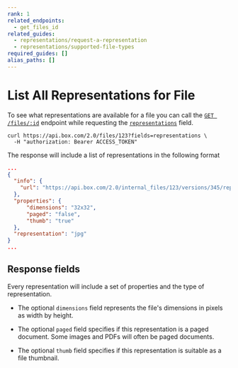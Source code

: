 ```yaml
---
rank: 1
related_endpoints:
  - get_files_id
related_guides:
  - representations/request-a-representation
  - representations/supported-file-types
required_guides: []
alias_paths: []
---
```


# List All Representations for File

To see what representations are available for a file you can call the
[`GET /files/:id`][get_files_id] endpoint while requesting the
[`representations`][file_representations] field.

```curl
curl https://api.box.com/2.0/files/123?fields=representations \
  -H "authorization: Bearer ACCESS_TOKEN"
```

The response will include a list of representations in the following format

```json
...
{
  "info": {
    "url": "https://api.box.com/2.0/internal_files/123/versions/345/representations/jpg_thumb_32x32"
  },
  "properties": {
      "dimensions": "32x32",
      "paged": "false",
      "thumb": "true"
  },
  "representation": "jpg"
}
...
```

## Response fields

Every representation will include a set of properties and the type of
representation.

* The optional `dimensions` field represents the file's dimensions in pixels as width by height.

* The optional `paged` field specifies if this representation is a paged document. Some images and PDFs will often be paged documents.

* The optional `thumb` field specifies if this representation is suitable as a file thumbnail.

[get_files_id]: endpoint://get-files-id
[file_representations]: resource://file#param-representations
